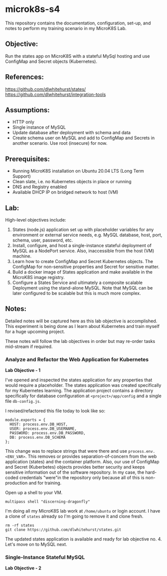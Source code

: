 # microk8s-s4
This repository contains the documentation, configuration, set-up, and notes to 
perform my training scenario in my MicroK8S Lab.

## Objective:
Run the states app on MicroK8S with a stateful MySql hosting and use ConfigMap and Secret objects (Kubernetes).

## References:
https://github.com/dlwhitehurst/states/
https://github.com/dlwhitehurst/integration-tools

## Assumptions:
 - HTTP only
 - Single instance of MySQL
 - Update database after deployment with schema and data
 - Create schema user on MySQL and add to ConfigMap and Secrets in another scenario. Use root (insecure) for now.

## Prerequisites:
 - Running MicroK8S installation on Ubuntu 20.04 LTS (Long Term Support)
 - Clean slate, i.e. no Kubernetes objects in place or running
 - DNS and Registry enabled
 - Available DHCP IP on bridged network to host (VM)

## Lab:
High-level objectives include:

1. States (node.js) application set up with placeholder variables for any environment or external service needs, e.g. MySQL database, host, port, schema, user, password, etc.
2. Install, configure, and host a single-instance stateful deployment of MySQL as a NodePort service. Also, inaccessible from the host (VM) machine.
3. Learn how to create ConfigMap and Secret Kubernetes objects. The ConfigMap for non-sensitive properties and Secret for sensitive matter.
4. Build a docker image of States application and make available in the MicroK8S image registry.
5. Configure a States Service and ultimately a composite scalable Deployment using the stand-alone MySQL. Note that MySQL can be later configured to be scalable but this is much more complex.

## Notes:
Detailed notes will be captured here as this lab objective is accomplished. This experiment is being done as I learn about Kubernetes and train myself for a huge upcoming project.

These notes will follow the lab objectives in order but may re-order tasks mid-stream if required.

### Analyze and Refactor the Web Application for Kubernetes

**Lab Objective - 1**

I've opened and inspected the states application for any properties that would require a placeholder. The states application was created specifically for my Kubernetes learning. The application project contains a directory specifically for database configuration at `<project>/app/config` and a single file `db-config.js`.

I revised/refactored this file today to look like so:

```
module.exports = {
  HOST: process.env.DB_HOST,
  USER: process.env.DB_USERNAME,
  PASSWORD: process.env.DB_PASSWORD,
  DB: process.env.DB_SCHEMA 
};
```
This change was to replace strings that were there and use `process.env.<ENV_VAR>`. This removes or provides separation-of-concern from the web application (states) and the container platform. Also, our use of ConfigMap and Secret (Kuberbetes) objects provides better security and keeps sensitive information out of the software repository. In my case, the hard-coded credentials "were"in the repository only because all of this is non-production and for training.

Open up a shell to your VM.

`multipass shell "discerning-dragonfly"`

I'm doing all my MicroK8S lab work at `/home/ubuntu` or login account. I have a clone of `states` already so I'm going to remove it and clone fresh.

```
rm -rf states
git clone https://github.com/dlwhitehurst/states.git
```
The updated states application is available and ready for lab objective no. 4. Let's move on to MySQL next.

### Single-Instance Stateful MySQL

**Lab Objective - 2**

